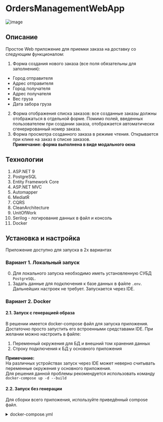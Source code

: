 # OrdersManagementWebApp

![image](https://github.com/user-attachments/assets/5cc32dee-14d8-4977-aa3c-738f0e967fe7)

## Описание
Простое Web приложение для приемки заказа на доставку со следующим функционалом:
1. Форма создания нового заказа (все поля обязательны для заполнения):
- Город отправителя
- Адрес отправителя
- Город получателя
- Адрес получателя
- Вес груза
- Дата забора груза

2. Форма отображения списка заказов: все созданные заказы должны отображаться в отдельной форме. Помимо полей, введенных пользователем при создании заказа, отображается автоматически сгенерированный номер заказа.
3. Форма просмотра созданного заказа в режиме чтения. Открывается при клике на заказ в списке заказов.<br/>
<b>Примечание: форма выполнена в виде модального окна</b>

## Технологии
1. ASP.NET 9
2. PostgreSQL
3. Entity Framework Core
4. ASP.NET MVC
5. Automapper
7. MediatR
8. CQRS
10. CleanArchitecture
11. UnitOfWork
12. Serilog - логирование данных в файл и консоль
13. Docker

## Установка и настройка
Приложение доступно для запуска в 2х вариантах
### Вариант 1. Локальный запуск
0. Для локального запуска необходимо иметь установленную СУБД `PostgreSQL`.
1. Задать данные для подключения к базе данных в файле `.env`.
Дальнейших настроек не требует. Запускается через IDE.

### Вариант 2. Docker
#### 2.1. Запуск с генерацией образа
В решении имеется docker-compose файл для запуска приложения. Достаточно просто запустить его встроенными средставами IDE.
При желании можно настроить в файле:
1. Переменный окружения для БД и внешний том хранения данных
2. Строку подключения к БД у основного приложения

<b>Примечание:</b><br/>
На различных устройствах запуск через IDE может неверно считывать переменные окружения у основного приложения.<br/>
Для решения данной проблемы рекомендуется использовать команду `docker-compose up -d --build` 

#### 2.2. Запуск без генерации
Для сборки всего приложения, используйте приведённый compose файл.
<details><summary>docker-compose.yml</summary>

```
services:
  postgre:
    container_name: orders_management_db
    image: postgres:latest
    environment: 
      POSTGRES_USER: postgres
      POSTGRES_PASSWORD: Qwerty123!
      POSTGRES_DB: OrderManagement.Db
    ports:
      - 5432:5432
    networks:
      - orders-management-network
    volumes:
      - postgres_data:/var/lib/postgresql/data

  orders_management_webapp:
    image: ivanpovaliaev/orders_management_webapp:latest
    environment:
      DB_CONNECTION_STRING: "Host=postgre;Port=5432;Database=OrderManagement.Db;Username=postgres;Password=Qwerty123!;"
    depends_on:
      - postgre
    restart: unless-stopped
    ports:
      - 8080:8080
      - 8081:8081
    networks:
      - orders-management-network

networks:
    orders-management-network:

volumes:
    postgres_data:
```
</details>
